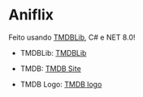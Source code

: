 # Aniflix

Feito usando [TMDBLib](https://github.com/jellyfin/TMDbLib), C# e NET 8.0! 

- TMDBLib: [TMDBLib](https://github.com/jellyfin/TMDbLib)

- TMDB: [TMDB Site](https://www.themoviedb.org/)

- TMDB Logo: [TMDB logo](https://www.themoviedb.org/assets/2/v4/logos/v2/blue_square_2-d537fb228cf3ded904ef09b136fe3fec72548ebc1fea3fbbd1ad9e36364db38b.svg)